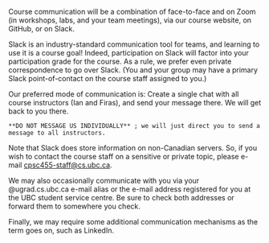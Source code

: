 Course communication will be a combination of face-to-face and on Zoom (in workshops, labs, and your team meetings), via our course website, on GitHub, or on Slack.

Slack is an industry-standard communication tool for teams, and learning to use it is a course goal! Indeed, participation on Slack will factor into your participation grade for the course. As a rule, we prefer even private correspondence to go over Slack. (You and your group may have a primary Slack point-of-contact on the course staff assigned to you.)

Our preferred mode of communication is: Create a single chat with all course instructors (Ian and Firas), and send your message there. We will get back to you there.

```{tip}
**DO NOT MESSAGE US INDIVIDUALLY** ; we will just direct you to send a message to all instructors.
```

Note that Slack does store information on non-Canadian servers. So, if you wish to contact the course staff on a sensitive or private topic, please e-mail cpsc455-staff@cs.ubc.ca.

We may also occasionally communicate with you via your @ugrad.cs.ubc.ca e-mail alias or the e-mail address registered for you at the UBC student service centre. Be sure to check both addresses or forward them to somewhere you check.

Finally, we may require some additional communication mechanisms as the term goes on, such as LinkedIn.
